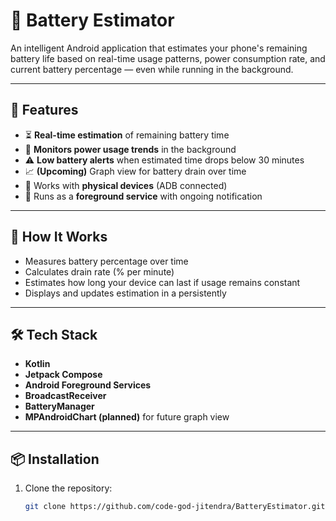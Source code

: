 # 🔋 Battery Estimator

An intelligent Android application that estimates your phone's remaining battery life based on real-time usage patterns, power consumption rate, and current battery percentage — even while running in the background.

---

## 📱 Features

- ⏳ **Real-time estimation** of remaining battery time
- 🔋 **Monitors power usage trends** in the background
- ⚠️ **Low battery alerts** when estimated time drops below 30 minutes
- 📈 **(Upcoming)** Graph view for battery drain over time
- 📲 Works with **physical devices** (ADB connected)
- 🔔 Runs as a **foreground service** with ongoing notification

---

## 🚀 How It Works

- Measures battery percentage over time
- Calculates drain rate (% per minute)
- Estimates how long your device can last if usage remains constant
- Displays and updates estimation in a persistently

---

## 🛠️ Tech Stack

- **Kotlin**
- **Jetpack Compose**
- **Android Foreground Services**
- **BroadcastReceiver**
- **BatteryManager**
- **MPAndroidChart (planned)** for future graph view

---

## 📦 Installation

1. Clone the repository:
   ```bash
   git clone https://github.com/code-god-jitendra/BatteryEstimator.git
